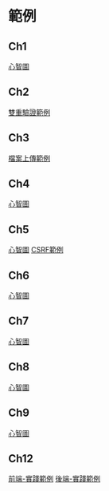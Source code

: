 # 範例
## Ch1
[心智圖](https://github.com/royal0721/secure-coding-demo-client/wiki/%E7%AC%AC%E4%B8%80%E7%AB%A0%E5%BF%83%E6%99%BA%E5%9C%96%E2%80%90%E5%AE%89%E5%85%A8%E8%BC%B8%E5%85%A5)

## Ch2
[雙重驗證範例](https://github.com/royal0721/SecureCodingDemoSite/tree/main)

## Ch3
[檔案上傳範例](https://github.com/royal0721/SecureCodingDemoSite/tree/main)

## Ch4
[心智圖](https://github.com/royal0721/secure-coding-demo-client/wiki/%E7%AC%AC%E5%9B%9B%E7%AB%A0:-%E5%BF%83%E6%99%BA%E5%9C%96%E2%80%90%E5%85%B6%E4%BB%96%E6%B3%A8%E5%85%A5%E6%94%BB%E6%93%8A)

## Ch5
[心智圖](https://github.com/royal0721/secure-coding-demo-client/wiki/%E7%AC%AC%E4%BA%94%E7%AB%A0:-%E5%BF%83%E6%99%BA%E5%9C%96%E2%80%90%E9%96%8B%E6%94%BE%E5%BC%8F%E9%87%8D%E5%AE%9A%E5%90%91)
[CSRF範例](https://github.com/royal0721/SecureCodingDemoSite/tree/main)

## Ch6
[心智圖](https://github.com/royal0721/secure-coding-demo-client/wiki/%E7%AC%AC%E5%85%AD%E7%AB%A0:-%E5%BF%83%E6%99%BA%E5%9C%96%E2%80%90%E8%B7%A8%E7%AB%99%E8%AB%8B%E6%B1%82%E5%81%BD%E9%80%A0)

## Ch7
[心智圖]()

## Ch8
[心智圖]()

## Ch9
[心智圖]()

## Ch12 
[前端-實踐範例](https://github.com/royal0721/secure-coding-demo-client)
[後端-實踐範例](https://github.com/royal0721/secure-coding-demo-app)
